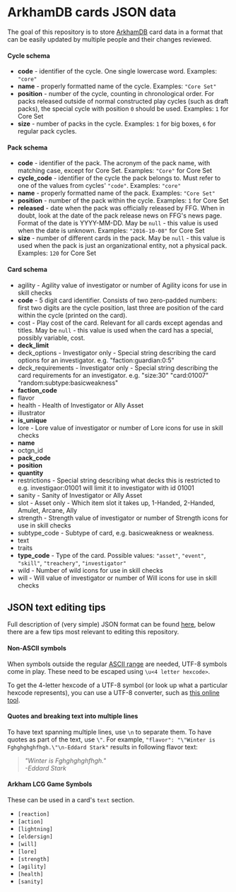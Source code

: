 ArkhamDB cards JSON data
=========

The goal of this repository is to store [ArkhamDB](https://Arkhamdb.com) card data in a format that can be easily updated by multiple people and their changes reviewed.


#### Cycle schema

* **code** - identifier of the cycle. One single lowercase word. Examples: `"core"`
* **name** - properly formatted name of the cycle. Examples: `"Core Set"`
* **position** - number of the cycle, counting in chronological order. For packs released outside of normal constructed play cycles (such as draft packs), the special cycle with position `0` should be used. Examples: `1` for Core Set
* **size** - number of packs in the cycle. Examples: `1` for big boxes, `6` for regular pack cycles.

#### Pack schema

* **code** - identifier of the pack. The acronym of the pack name, with matching case, except for Core Set. Examples: `"Core"` for Core Set
* **cycle_code** - identifier of the cycle the pack belongs to. Must refer to one of the values from cycles' `"code"`. Examples: `"core"` 
* **name** - properly formatted name of the pack. Examples: `"Core Set"`
* **position** - number of the pack within the cycle. Examples: `1` for Core Set
* **released** - date when the pack was officially released by FFG. When in doubt, look at the date of the pack release news on FFG's news page. Format of the date is YYYY-MM-DD. May be `null` - this value is used when the date is unknown. Examples: `"2016-10-08"` for Core Set
* **size** - number of different cards in the pack. May be `null` - this value is used when the pack is just an organizational entity, not a physical pack.  Examples: `120` for Core Set

#### Card schema

* agility - Agility value of investigator or number of Agility icons for use in skill checks
* **code** - 5 digit card identifier. Consists of two zero-padded numbers: first two digits are the cycle position, last three are position of the card within the cycle (printed on the card).
* cost - Play cost of the card. Relevant for all cards except agendas and titles. May be `null` - this value is used when the card has a special, possibly variable, cost.
* **deck_limit**
* deck_options - Investigator only - Special string describing the card options for an investigator. e.g. "faction:guardian:0:5" 
* deck_requirements - Investigator only - Special string describing the card requirements for an investigator. e.g. "size:30" "card:01007" "random:subtype:basicweakness"
* **faction_code**
* flavor
* health - Health of Investigator or Ally Asset
* illustrator
* **is_unique**
* lore - Lore value of investigator or number of Lore icons for use in skill checks
* **name**
* octgn_id
* **pack_code**
* **position**
* **quantity**
* restrictions - Special string describing what decks this is restricted to e.g. investigaor:01001 will limit it to investigator with id 01001
* sanity - Sanity of Investigator or Ally Asset
* slot - Asset only - Which item slot it takes up, 1-Handed, 2-Handed, Amulet, Arcane, Ally
* strength - Strength value of investigator or number of Strength icons for use in skill checks
* subtype_code - Subtype of card, e.g. basicweakness or weakness.
* text
* traits
* **type_code** - Type of the card. Possible values: `"asset"`, `"event"`, `"skill"`, `"treachery"`, `"investigator"`
* wild - Number of wild icons for use in skill checks
* will - Will value of investigator or number of Will icons for use in skill checks

## JSON text editing tips

Full description of (very simple) JSON format can be found [here](http://www.json.org/), below there are a few tips most relevant to editing this repository.

#### Non-ASCII symbols

When symbols outside the regular [ASCII range](https://en.wikipedia.org/wiki/ASCII#ASCII_printable_code_chart) are needed, UTF-8 symbols come in play. These need to be escaped using `\u<4 letter hexcode>`.

To get the 4-letter hexcode of a UTF-8 symbol (or look up what a particular hexcode represents), you can use a UTF-8 converter, such as [this online tool](http://www.ltg.ed.ac.uk/~richard/utf-8.cgi).

#### Quotes and breaking text into multiple lines

To have text spanning multiple lines, use `\n` to separate them. To have quotes as part of the text, use `\"`.  For example, `"flavor": "\"Winter is Fghghghghfhgh.\"\n-Eddard Stark"` results in following flavor text:

> *"Winter is Fghghghghfhgh."*  
> *-Eddard Stark*

#### Arkham LCG Game Symbols

These can be used in a card's `text` section.

* `[reaction]`
* `[action]`
* `[lightning]`
* `[eldersign]`
* `[will]`
* `[lore]`
* `[strength]`
* `[agility]`
* `[health]`
* `[sanity]`
